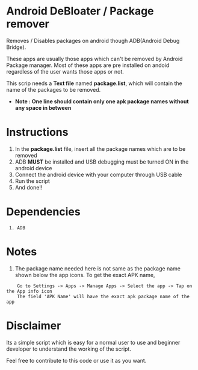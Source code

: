 # Android DeBloater / Package remover
Removes / Disables packages on android though ADB(Android Debug Bridge). 

These apps are usually those apps which can't be removed by Android Package manager. Most of these apps are pre installed on andoid regardless of the user wants those apps or not. 

This scrip needs a <b>Text file</b> named <b>package.list</b>, which will contain the name of the packages to be removed. 
* <b>Note : One line should contain only one apk package names without any space in between</b>

# Instructions 
  1. In the <b>package.list</b> file, insert all the package names which are to be removed
  2. ADB <b>MUST</b> be installed and USB debugging must be turned ON in the android device
  3. Connect the android device with your computer through USB cable
  4. Run the script
  5. And done!!

# Dependencies
```
 1. ADB
```

# Notes
 1. The package name needed here is not same as the package name shown below the app icons. To get the exact APK name, 
```
	Go to Settings -> Apps -> Manage Apps -> Select the app -> Tap on the App info icon 
	The field 'APK Name' will have the exact apk package name of the app
```

# Disclaimer 

Its a simple script which is easy for a normal user to use and beginner developer to understand the working of the script. 

Feel free to contribute to this code or use it as you want.
